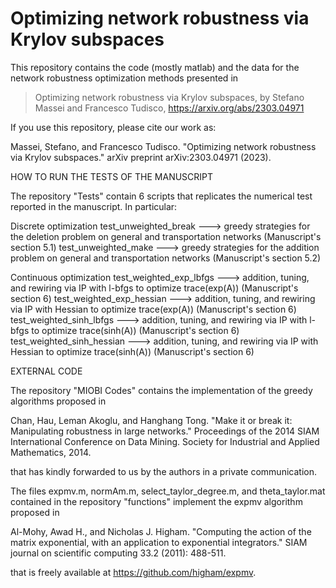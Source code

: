 # Optimizing network robustness via Krylov subspaces

This repository contains the code (mostly matlab) and the data for the network robustness optimization methods presented in 
> Optimizing network robustness via Krylov subspaces, by Stefano Massei and Francesco Tudisco, https://arxiv.org/abs/2303.04971

If you use this repository, please cite our work as:

Massei, Stefano, and Francesco Tudisco. "Optimizing network robustness via Krylov subspaces." arXiv preprint arXiv:2303.04971 (2023).

HOW TO RUN THE TESTS OF THE MANUSCRIPT

The repository "Tests" contain 6 scripts that replicates the numerical test reported in the manuscript. In particular:

Discrete optimization
test_unweighted_break ---> greedy strategies for the deletion problem on general and transportation networks (Manuscript's section 5.1)
test_unweighted_make  ---> greedy strategies for the addition problem on general and transportation networks (Manuscript's section 5.2)

Continuous optimization
test_weighted_exp_lbfgs ---> addition, tuning, and rewiring via IP with l-bfgs to optimize trace(exp(A)) (Manuscript's section 6)
test_weighted_exp_hessian ---> addition, tuning, and rewiring via IP with Hessian to optimize trace(exp(A)) (Manuscript's section 6)
test_weighted_sinh_lbfgs ---> addition, tuning, and rewiring via IP with l-bfgs to optimize trace(sinh(A)) (Manuscript's section 6)
test_weighted_sinh_hessian ---> addition, tuning, and rewiring via IP with Hessian to optimize trace(sinh(A)) (Manuscript's section 6)

EXTERNAL CODE

The repository "MIOBI Codes" contains the implementation of the greedy algorithms proposed in 

Chan, Hau, Leman Akoglu, and Hanghang Tong. "Make it or break it: Manipulating robustness in large networks." Proceedings of the 2014 SIAM International Conference on Data Mining. Society for Industrial and Applied Mathematics, 2014.

that has kindly forwarded to us by the authors in a private communication.

The files expmv.m, normAm.m, select_taylor_degree.m, and theta_taylor.mat contained in the repository "functions" implement the expmv algorithm proposed in 

Al-Mohy, Awad H., and Nicholas J. Higham. "Computing the action of the matrix exponential, with an application to exponential integrators." SIAM journal on scientific computing 33.2 (2011): 488-511.

that is freely available at https://github.com/higham/expmv.
